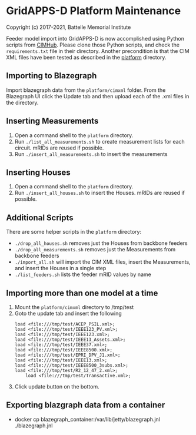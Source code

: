 # GridAPPS-D Platform Maintenance

Copyright (c) 2017-2021, Battelle Memorial Institute

Feeder model import into GridAPPS-D is now accomplished using Python scripts from [CIMHub](https://github.com/GRIDAPPSD/CIMHub/tree/master/utils).
Please clone those Python scripts, and check the ```requirements.txt``` file in their directory. Another precondition is that
the CIM XML files have been tested as described in the [platform](platform) directory.

## Importing to Blazegraph

Import blazegraph data from the ```platform/cimxml``` folder.  From the Blazegraph UI click the Update tab and then upload 
each of the .xml files in the directory.

## Inserting Measurements

1. Open a command shell to the ```platform``` directory.
2. Run ```./list_all_measurements.sh``` to create measurement lists for each circuit. mRIDs are reused if possible.
3. Run ```./insert_all_measurements.sh``` to insert the measurements
 
## Inserting Houses

 1. Open a command shell to the ```platform``` directory.
 2. Run ```./insert_all_houses.sh``` to insert the Houses. mRIDs are reused if possible.
 
## Additional Scripts

There are some helper scripts in the ```platform``` directory:

* ```./drop_all_houses.sh``` removes just the Houses from backbone feeders
* ```./drop_all_measurements.sh``` removes just the Measurements from backbone feeders
* ```./import_all.sh``` will import the CIM XML files, insert the Measurements, and insert the Houses in a single step
* ```./list_feeders.sh``` lists the feeder mRID values by name

## Importing more than one model at a time

 1. Mount the ```platform/cimxml``` directory to /tmp/test
 1. Goto the update tab and insert the following 
    ````
    load <file:///tmp/test/ACEP_PSIL.xml>;
    load <file:///tmp/test/IEEE123_PV.xml>;
    load <file:///tmp/test/IEEE123.xml>;
    load <file:///tmp/test/IEEE13_Assets.xml>;
    load <file:///tmp/test/IEEE37.xml>;
    load <file:///tmp/test/IEEE8500.xml>;
    load <file:///tmp/test/EPRI_DPV_J1.xml>;
    load <file:///tmp/test/IEEE13.xml>;
    load <file:///tmp/test/IEEE8500_3subs.xml>;
    load <file:///tmp/test/R2_12_47_2.xml>;
		load <file:///tmp/test/Transactive.xml>;
    ````
 1. Click update button on the bottom.
 
## Exporting blazgraph data from a container

- docker cp blazegraph_container:/var/lib/jetty/blazegraph.jnl ./blazegraph.jnl

